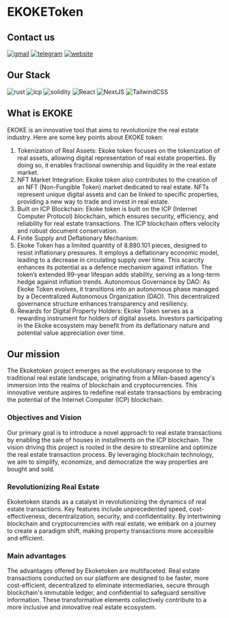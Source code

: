 # EKOKEToken

## Contact us

[![gmail](https://img.shields.io/badge/Gmail-D14836?style=for-the-badge&logo=gmail&logoColor=white)](mailto:ekokefly@veeso.dev)
[![telegram](https://img.shields.io/badge/Telegram-2CA5E0?style=for-the-badge&logo=telegram&logoColor=white)](https://t.me/ekokeTOKEN)
[![website](https://img.shields.io/badge/website-000000?style=for-the-badge&logo=About.me&logoColor=white)](https://ekoketoken.com)

## Our Stack

![rust](https://img.shields.io/badge/Rust-000000?style=for-the-badge&logo=rust&logoColor=white)
![icp](https://img.shields.io/badge/Internet%20Computer-ed4ea5?style=for-the-badge&logo=InternetComputer&logoColor=white)
![solidity](https://img.shields.io/badge/Solidity-%23363636.svg?style=for-the-badge&logo=solidity&logoColor=white)
![React](https://img.shields.io/badge/react-%2320232a.svg?style=for-the-badge&logo=react&logoColor=%2361DAFB)
![NextJS](https://img.shields.io/badge/next%20js-000000?style=for-the-badge&logo=nextdotjs&logoColor=white)
![TailwindCSS](https://img.shields.io/badge/tailwindcss-%2338B2AC.svg?style=for-the-badge&logo=tailwind-css&logoColor=white)

## What is EKOKE

EKOKE is an innovative tool that aims to revolutionize the real estate industry. Here are some key points about EKOKE token:

1. Tokenization of Real Assets: Ekoke token focuses on the tokenization of real assets, allowing digital representation of real estate properties. By doing so, it enables fractional ownership and liquidity in the real estate market.
2. NFT Market Integration: Ekoke token also contributes to the creation of an NFT (Non-Fungible Token) market dedicated to real estate. NFTs represent unique digital assets and can be linked to specific properties, providing a new way to trade and invest in real estate.
3. Built on ICP Blockchain: Ekoke token is built on the ICP (Internet Computer Protocol) blockchain, which ensures security, efficiency, and reliability for real estate transactions. The ICP blockchain offers velocity and robust document conservation.
4. Finite Supply and Deflationary Mechanism:
5. Ekoke Token has a limited quantity of 8.880.101 pieces, designed to resist inflationary pressures.
It employs a deflationary economic model, leading to a decrease in circulating supply over time. This scarcity enhances its potential as a defence mechanism against inflation.
The token’s extended 99-year lifespan adds stability, serving as a long-term hedge against inflation trends.
Autonomous Governance by DAO: As Ekoke Token evolves, it transitions into an autonomous phase managed by a Decentralized Autonomous Organization (DAO). This decentralized governance structure enhances transparency and resiliency.
6. Rewards for Digital Property Holders: Ekoke Token serves as a rewarding instrument for holders of digital assets. Investors participating in the Ekoke ecosystem may benefit from its deflationary nature and potential value appreciation over time.

## Our mission

The Ekoketoken project emerges as the evolutionary response to the traditional real estate landscape, originating from a Milan-based agency's immersion into the realms of blockchain and cryptocurrencies. This innovative venture aspires to redefine real estate transactions by embracing the potential of the Internet Computer (ICP) blockchain.

### Objectives and Vision

Our primary goal is to introduce a novel approach to real estate transactions by enabling the sale of houses in installments on the ICP blockchain. The vision driving this project is rooted in the desire to streamline and optimize the real estate transaction process. By leveraging blockchain technology, we aim to simplify, economize, and democratize the way properties are bought and sold.

### Revolutionizing Real Estate

Ekoketoken stands as a catalyst in revolutionizing the dynamics of real estate transactions. Key features include unprecedented speed, cost-effectiveness, decentralization, security, and confidentiality. By intertwining blockchain and cryptocurrencies with real estate, we embark on a journey to create a paradigm shift, making property transactions more accessible and efficient.

### Main advantages

The advantages offered by Ekoketoken are multifaceted. Real estate transactions conducted on our platform are designed to be faster, more cost-efficient, decentralized to eliminate intermediaries, secure through blockchain's immutable ledger, and confidential to safeguard sensitive information. These transformative elements collectively contribute to a more inclusive and innovative real estate ecosystem.
